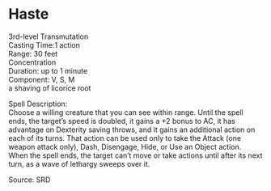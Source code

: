 # Haste
3rd-level Transmutation<br>
Casting Time:1 action<br>
Range: 30 feet<br>
Concentration<br>
Duration: up to 1 minute<br>
Component: V, S, M<br>
a shaving of licorice root

Spell Description:<br>
Choose a willing creature that you can see within range. Until the spell ends, the target’s speed is doubled, it gains a +2 bonus to AC, it has advantage on Dexterity saving throws, and it gains an additional action on each of its turns. That action can be used only to take the Attack (one weapon attack only), Dash, Disengage, Hide, or Use an Object action.<br>When the spell ends, the target can’t move or take actions until after its next turn, as a wave of lethargy sweeps over it.

Source: SRD